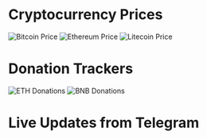 # Cryptocurrency Prices

![Bitcoin Price](https://img.shields.io/badge/Bitcoin-1.7553097197484788e-05-btc.svg?style=flat-square)
![Ethereum Price](https://img.shields.io/badge/Ethereum-0.00032761100609385616-eth.svg?style=flat-square)
![Litecoin Price](https://img.shields.io/badge/Litecoin-0.015386500857302044-ltc.svg?style=flat-square)

# Donation Trackers

![ETH Donations](https://img.shields.io/badge/ETH-0.000000208920757175-eth.svg?style=flat-square)
![BNB Donations](https://img.shields.io/badge/BNB-0.000000004000000000-bnb.svg?style=flat-square)

# Live Updates from Telegram

<div class="telegram-post-widget" data-telegram-post="Telegram/5"></div>
<script async src="https://telegram.org/js/telegram-widget.js?14" data-telegram-post="Telegram/5"></script>
